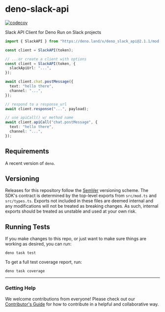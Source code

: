 # deno-slack-api

[![codecov](https://codecov.io/gh/slackapi/deno-slack-api/graph/badge.svg?token=QKJCI23P5S)](https://codecov.io/gh/slackapi/deno-slack-api)

Slack API Client for Deno Run on Slack projects

```ts
import { SlackAPI } from "https://deno.land/x/deno_slack_api@2.1.1/mod.ts";

const client = SlackAPI(token);

// ...or create a client with options
const client = SlackAPI(token, {
  slackApiUrl: "...",
});

await client.chat.postMessage({
  text: "hello there",
  channel: "...",
});

// respond to a response_url
await client.response("...", payload);

// use apiCall() w/ method name
await client.apiCall("chat.postMessage", {
  text: "hello there",
  channel: "...",
});
```

## Requirements

A recent version of `deno`.

## Versioning

Releases for this repository follow the [SemVer](https://semver.org/) versioning
scheme. The SDK's contract is determined by the top-level exports from
`src/mod.ts` and `src/types.ts`. Exports not included in these files are deemed
internal and any modifications will not be treated as breaking changes. As such,
internal exports should be treated as unstable and used at your own risk.

## Running Tests

If you make changes to this repo, or just want to make sure things are working
as desired, you can run:

    deno task test

To get a full test coverage report, run:

    deno task coverage

---

### Getting Help

We welcome contributions from everyone! Please check out our
[Contributor's Guide](https://github.com/slackapi/deno-slack-api/blob/main/.github/CONTRIBUTING.md)
for how to contribute in a helpful and collaborative way.
